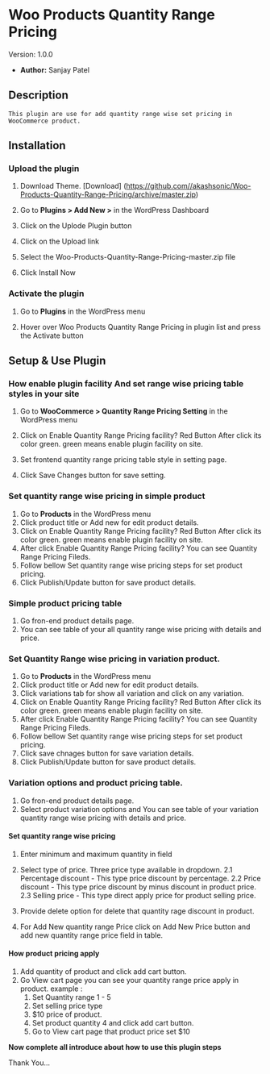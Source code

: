 #  Woo Products Quantity Range Pricing #

  Version:  1.0.0

* **Author:** Sanjay Patel


## Description ##
	This plugin are use for add quantity range wise set pricing in WooCommerce product.

## Installation ##

### Upload the plugin ###


1. Download Theme.
   [Download] (https://github.com//akashsonic/Woo-Products-Quantity-Range-Pricing/archive/master.zip)

2. Go to **Plugins > Add New >** in the WordPress Dashboard

3. Click on the Uplode Plugin button

4. Click on the Upload link

5. Select the Woo-Products-Quantity-Range-Pricing-master.zip file

6. Click Install Now


### Activate the plugin ###

1. Go to **Plugins** in the WordPress menu

2. Hover over Woo Products Quantity Range Pricing in plugin list and press the Activate button

## Setup & Use Plugin ##

### How enable plugin facility And set range wise pricing table styles in your site ###

1. Go to **WooCommerce > Quantity Range Pricing Setting** in the WordPress menu

2. Click on Enable Quantity Range Pricing facility? Red Button After click its color green. green means enable plugin facility on site.

3. Set frontend quantity range pricing table style in setting page.  

6. Click Save Changes button for save setting.

### Set quantity range wise pricing in simple product ###

1. Go to **Products** in the WordPress menu
2. Click product title or Add new for edit product details.
2. Click on Enable Quantity Range Pricing facility? Red Button After click its color green. green means enable plugin facility on site.
3. After click Enable Quantity Range Pricing facility? You can see Quantity Range Pricing Fileds.
4. Follow bellow Set quantity range wise pricing steps for set product pricing.
5. Click Publish/Update button for save product details.

### Simple product pricing table ###

1. Go fron-end product details page.
2. You can see table of your all quantity range wise pricing with details and price.

### Set Quantity Range wise pricing in variation product. ###

1. Go to **Products** in the WordPress menu
2. Click product title or Add new for edit product details.
3. Click variations tab for show all variation and click on any variation.
2. Click on Enable Quantity Range Pricing facility? Red Button After click its color green. green means enable plugin facility on site.
3. After click Enable Quantity Range Pricing facility? You can see Quantity Range Pricing Fileds.
4. Follow bellow Set quantity range wise pricing steps for set product pricing.
5. Click save chnages button for save variation details.
5. Click Publish/Update button for save product details.

### Variation options and  product pricing table. ###

1. Go fron-end product details page.
2. Select product variation options and You can see table of your variation quantity range wise pricing with details and price.

#### Set quantity range wise pricing ####

1. Enter minimum and maximum quantity in field

2. Select type of price. Three price type available in dropdown.
    2.1 Percentage discount -    This type price discount by percentage.
    2.2 Price discount - This type price discount by minus discount in product price.
    2.3 Selling price - This type direct apply price for product selling price.

3. Provide delete option for delete that quantity rage discount in product.

4. For Add New quantity range Price click on Add New Price button and add new quantity range price field in table.

#### How product pricing apply ####

1. Add quantity of product and click add cart button.
2. Go View cart page you can see your quantity range price apply in product.
example :
    1. Set Quantity range 1 - 5 
    2. Set selling price type 
    3. $10 price of product.
    4. Set product quantity 4 and click add cart button.
    5. Go to View cart page that product price set $10


**Now complete all introduce about how to use this plugin steps**

Thank You...

